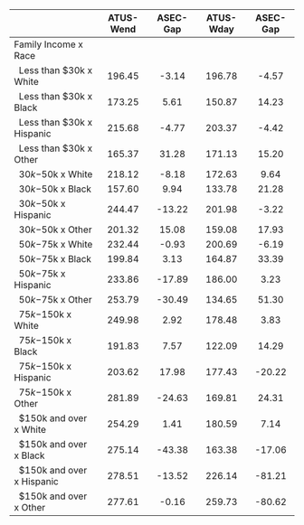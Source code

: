 
|                      |    ATUS-Wend |     ASEC-Gap |    ATUS-Wday |     ASEC-Gap |
| -------------------- | :----------: | :----------: | :----------: | :----------: |
| Family Income x Race |              |              |              |              |
| &nbsp;&nbsp;Less than $30k x White |       196.45 |        -3.14 |       196.78 |        -4.57 |
| &nbsp;&nbsp;Less than $30k x Black |       173.25 |         5.61 |       150.87 |        14.23 |
| &nbsp;&nbsp;Less than $30k x Hispanic |       215.68 |        -4.77 |       203.37 |        -4.42 |
| &nbsp;&nbsp;Less than $30k x Other |       165.37 |        31.28 |       171.13 |        15.20 |
| &nbsp;&nbsp;$30k-$50k x White |       218.12 |        -8.18 |       172.63 |         9.64 |
| &nbsp;&nbsp;$30k-$50k x Black |       157.60 |         9.94 |       133.78 |        21.28 |
| &nbsp;&nbsp;$30k-$50k x Hispanic |       244.47 |       -13.22 |       201.98 |        -3.22 |
| &nbsp;&nbsp;$30k-$50k x Other |       201.32 |        15.08 |       159.08 |        17.93 |
| &nbsp;&nbsp;$50k-$75k x White |       232.44 |        -0.93 |       200.69 |        -6.19 |
| &nbsp;&nbsp;$50k-$75k x Black |       199.84 |         3.13 |       164.87 |        33.39 |
| &nbsp;&nbsp;$50k-$75k x Hispanic |       233.86 |       -17.89 |       186.00 |         3.23 |
| &nbsp;&nbsp;$50k-$75k x Other |       253.79 |       -30.49 |       134.65 |        51.30 |
| &nbsp;&nbsp;$75k-$150k x White |       249.98 |         2.92 |       178.48 |         3.83 |
| &nbsp;&nbsp;$75k-$150k x Black |       191.83 |         7.57 |       122.09 |        14.29 |
| &nbsp;&nbsp;$75k-$150k x Hispanic |       203.62 |        17.98 |       177.43 |       -20.22 |
| &nbsp;&nbsp;$75k-$150k x Other |       281.89 |       -24.63 |       169.81 |        24.31 |
| &nbsp;&nbsp;$150k and over x White |       254.29 |         1.41 |       180.59 |         7.14 |
| &nbsp;&nbsp;$150k and over x Black |       275.14 |       -43.38 |       163.38 |       -17.06 |
| &nbsp;&nbsp;$150k and over x Hispanic |       278.51 |       -13.52 |       226.14 |       -81.21 |
| &nbsp;&nbsp;$150k and over x Other |       277.61 |        -0.16 |       259.73 |       -80.62 |

